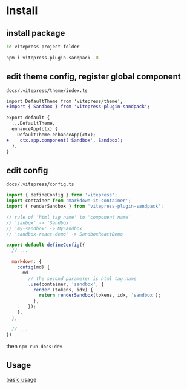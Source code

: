 # Install

## install package

```bash
cd vitepress-project-folder

npm i vitepress-plugin-sandpack -D
```

## edit theme config, register global component

`docs/.vitepress/theme/index.ts`

```diff
import DefaultTheme from 'vitepress/theme';
+import { Sandbox } from 'vitepress-plugin-sandpack';

export default {
  ...DefaultTheme,
  enhanceApp(ctx) {
    DefaultTheme.enhanceApp(ctx);
+    ctx.app.component('Sandbox', Sandbox);
  },
}
```

## edit config

`docs/.vitepress/config.ts`

```js
import { defineConfig } from 'vitepress';
import container from 'markdown-it-container';
import { renderSandbox } from 'vitepress-plugin-sandpack';

// rule of 'html tag name' to 'component name'
// 'sanbox' -> 'Sandbox'
// 'my-sandbox' -> MySandbox
// 'sandbox-react-demo' -> SandboxReactDemo

export default defineConfig({
  // ...

  markdown: {
    config(md) {
      md
        // the second parameter is html tag name
        .use(container, 'sandbox', {
          render (tokens, idx) {
            return renderSandbox(tokens, idx, 'sandbox');
          },
        });
    },
  },

  // ...
})
```

then `npm run docs:dev`

## Usage

[basic usage](./../basic-usage/entry.md)
